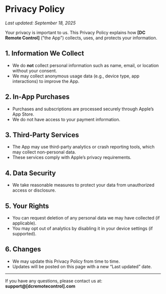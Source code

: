 # Privacy Policy

_Last updated: September 18, 2025_

Your privacy is important to us. This Privacy Policy explains how **[DC Remote Control]** ("the App") collects, uses, and protects your information.

## 1. Information We Collect
- We do **not** collect personal information such as name, email, or location without your consent.
- We may collect anonymous usage data (e.g., device type, app interactions) to improve the App.

## 2. In-App Purchases
- Purchases and subscriptions are processed securely through Apple’s App Store.  
- We do not have access to your payment information.

## 3. Third-Party Services
- The App may use third-party analytics or crash reporting tools, which may collect non-personal data.
- These services comply with Apple’s privacy requirements.

## 4. Data Security
- We take reasonable measures to protect your data from unauthorized access or disclosure.

## 5. Your Rights
- You can request deletion of any personal data we may have collected (if applicable).
- You may opt out of analytics by disabling it in your device settings (if supported).

## 6. Changes
- We may update this Privacy Policy from time to time.  
- Updates will be posted on this page with a new “Last updated” date.

---

If you have any questions, please contact us at:  
**support@[dcremotecontrol].com**
